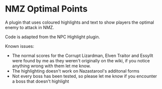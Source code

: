 # NMZ Optimal Points
A plugin that uses coloured highlights and text to show players the optimal enemy to attack in NMZ.

Code is adapted from the NPC Highlight plugin.

Known issues:
- The normal scores for the Corrupt Lizardman, Elven Traitor and Essyllt were found by me as they weren't originally on the wiki, if you notice anything wrong with them let me know.       
- The highlighting doesn't work on Nazastarool's additonal forms         
- Not every boss has been tested, so please let me know if you encounter a boss that doesn't highlight
